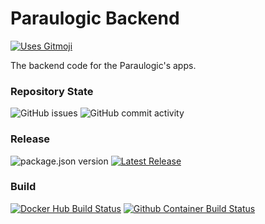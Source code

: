 # Paraulogic Backend

[![Uses Gitmoji][gitmoji-badge]](https://gitmoji.dev)

The backend code for the Paraulogic's apps.

### Repository State

![GitHub issues][issues-badge]
![GitHub commit activity][commit-activity-badge]

### Release

![package.json version][package-version-badge]
[![Latest Release][release-version-badge]][latest-release]

### Build

[![Docker Hub Build Status][docker-build-badge]][docker-hub]
[![Github Container Build Status][github-build-badge]][github-container]


[gitmoji-badge]: https://img.shields.io/static/v1?label=Gitmoji&message=%20%F0%9F%98%9C%20%20%F0%9F%98%8D&color=FFDD67&style=for-the-badge

[package-version-badge]: https://img.shields.io/github/package-json/v/Paraulogic/Backend?style=for-the-badge

[release-version-badge]: https://img.shields.io/github/v/release/Paraulogic/Backend?include_prereleases&style=for-the-badge

[issues-badge]: https://img.shields.io/github/issues/Paraulogic/Backend?style=for-the-badge

[commit-activity-badge]: https://img.shields.io/github/commit-activity/m/Paraulogic/Backend?style=for-the-badge

[docker-build-badge]: https://img.shields.io/github/workflow/status/Paraulogic/Backend/docker-ci?label=Docker%20Hub&style=for-the-badge

[github-build-badge]: https://img.shields.io/github/workflow/status/Paraulogic/Backend/docker-ci-tag?label=Github&style=for-the-badge

[docker-hub]: https://hub.docker.com/repository/docker/arnyminerz/paraulogic-backend

[github-container]: https://github.com/Paraulogic/Backend/pkgs/container/backend

[latest-release]: https://github.com/Paraulogic/Backend/releases/latest

[issues]: https://github.com/Paraulogic/Backend/issues
